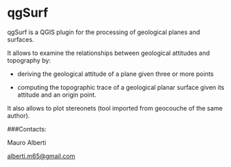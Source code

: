 # qgSurf

qgSurf is a QGIS plugin for the processing of geological planes and surfaces.


It allows to examine the relationships between geological attitudes and topography by:

- deriving the geological attitude of a plane given three or more points

- computing the topographic trace of a geological planar surface given its attitude and an origin point.


It also allows to plot stereonets (tool imported from geocouche of the same author).


###Contacts:

Mauro Alberti 

alberti.m65@gmail.com

